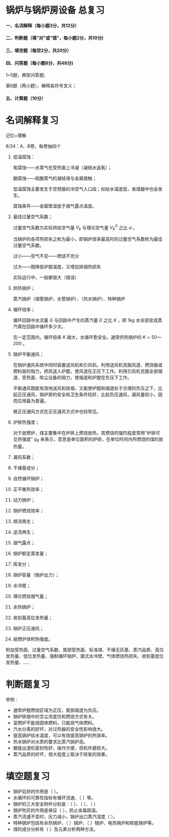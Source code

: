 # 锅炉与锅炉房设备 总复习

#### 一、名词解释（每小题3分，共12分）

#### 二、判断题（填“对”或“错”，每小题2分，共10分)

#### 三、填空题（每空2分，共20分）

#### 四、问答题（每小题8分，共48分)

1~5题，典型问答题;

第6题（两小题），解释各符号含义；

#### 五、计算题（10分）

# 名词解释复习

记忆+理解

8/24：A、B卷，每卷抽四个

1. 低温腐蚀：

   氧腐蚀——水蒸气在受热面上冷凝（凝结水返氧）；

   酸腐蚀——硫酸蒸气的凝结液与金属接触；

   低温腐蚀主要发生于空预器的冷空气入口段；如给水温度低，省煤器中也会发生。

   腐蚀条件——金属壁温低于烟气露点温度。

2. 最佳过量空气系数；

   过量空气系数为实际供给空气量 $V_k$ 与理论空气量 $V_K^0$ 之比 $\alpha$ 。

   当锅炉的各项热损失之和为最小，即锅炉效率最高时的过量空气系数称为最佳过量空气系数。

   过小——空气不足——燃烧不充分

   过大——既降低炉膛温度，又增加排烟热损失

   实际运行中，一般都很大（错误）

3. 供热锅炉；

   蒸汽锅炉（烟管锅炉，水管锅炉）、（热水锅炉）、特种锅炉

4. 循环倍率；

   循环回路中水流量 $G$ 与回路中产生的蒸汽量 $D$ 之比 $K$ ，即 $1kg$ 水全部变成蒸汽需在回路中循环多少次。

   在一定范围内，循环倍率 $K$ 越大，水循环愈安全。通常供热锅炉的 $K=50～200$ 。

5. 锅炉平衡通风；

   在锅炉通风系统中同时装置送风机和引风机。利用送风机克服风道、燃烧器或燃料层的阻力，把风送人炉膛，使风道在正压下工作。利用引风机克服全部烟道、受热面、除尘设备的阻力，使烟道和炉膛在负压下工作。

   平衡通风既能有效地送风和排烟，又能使炉膛和烟道处于合理的负压之下，比起正压通风，锅炉房的安全和卫生条件较好，比起负压通风，漏风量较小，因而应用最为普遍。

   微正压通风方式在正压通风方式中也较常见。

6. 炉排热强度；

   对于层燃炉，煤主要集中在炉排上燃烧放热，其燃烧的强烈程度常用“炉排可见热强度” $q_R$ 来表示，意思是单位面积的炉排，在单位时间内所燃烧的煤的放热量。

7. 漏风系数；

   

8. 干燥基成分；

9. 自然循环锅炉；

10. 正平衡热效率；

11. 动力锅炉；

12. 锅炉燃烧效率；

13. 顺流再生；

14. 逆流再生；

15. 烟气露点；

16. 锅炉额定蒸发量；

17. 挥发分；

18. 锅炉容量（锅炉出力）；

19. 水冷壁；

20. 理论燃烧烟气量；

21. 余热锅炉；

22. 收到基高位发热量；

23. 锅炉正压通风；

24. 层燃炉体积热强度。

附加受热面、过量空气系数、尾部受热面、标准煤、干燥无灰基、蒸汽品质、高位发热量、低位发热量、强制循环锅炉、膜式水冷壁、气体燃烧热损失、收到基低位发热量、..…

# 判断题复习

举例：

* 通常炉膛燃烧区域为正压，尾部烟道为负压。
* 锅炉排烟中的含尘浓度仅和燃烧方式有关。
* 室燃炉不能烧固体燃料，只能烧气体燃料。
* 汽水分离的好坏，对过热器的安全性影响很大。
* 提高锅炉给水温度，可以有效提高锅炉的热效率。
* 热水锅炉对水质的要求比蒸汽锅炉高。
* 螺旋出渣机密封性好，操作方便，但机件磨损大。
* 蒸汽品质的好坏，很大程度上取决于除氧的效果。

# 填空题复习

* 锅炉后拱的作用是（    ）。
* 水循环的可靠性指标有循环流速、（    ）等。
* 锅炉的三大安全附件分别是：（    ）、（    ）、（    ）
* 锅炉吹灰的作用是保证（    ），防止金属超温。
* 蒸汽流速不变时，压力减小，锅炉出口蒸汽湿度（    ）。
* 特种锅炉包括有余热锅炉、（    ）锅炉、（    ）锅炉、电热锅炉和核能锅炉等。
* 煤的成分分析有（    ）及元素分析两种方法。